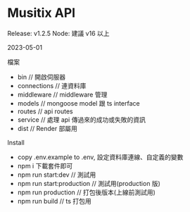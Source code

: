 # Musitix API
Release: v1.2.5
Node: 建議 v16 以上

2023-05-01

檔案
- bin // 開啟伺服器
- connections // 連資料庫
- middleware // middleware 管理
- models // mongoose model 跟 ts interface
- routes // api routes
- service // 處理 api 傳過來的成功或失敗的資訊
- dist // Render 部屬用
  
Install
- copy .env.example to .env, 設定資料庫連線、自定義的變數
- npm i 下載套件即可
- npm run start:dev // 測試用
- npm run start:production // 測試用(production 版)
- npm run production // 打包後版本(上線前測試用)
- npm run build // ts 打包用